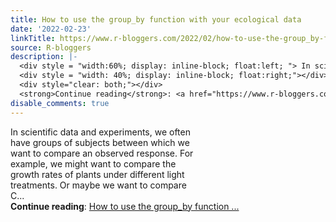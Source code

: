 ```yaml
---
title: How to use the group_by function with your ecological data
date: '2022-02-23'
linkTitle: https://www.r-bloggers.com/2022/02/how-to-use-the-group_by-function-with-your-ecological-data/
source: R-bloggers
description: |-
  <div style = "width:60%; display: inline-block; float:left; "> In scientific data and experiments, we often have groups of subjects between which we want to compare an observed response. For example, we might want to compare the growth rates of plants under different light treatments. Or maybe we want to compare C...</div>
  <div style = "width: 40%; display: inline-block; float:right;"></div>
  <div style="clear: both;"></div>
  <strong>Continue reading</strong>: <a href="https://www.r-bloggers.com/2022/02/how-to-use-the-group_by-function-with-your-ecological-data/">How to use the group_by function ...
disable_comments: true
---
```

<div style = "width:60%; display: inline-block; float:left; "> In scientific data and experiments, we often have groups of subjects between which we want to compare an observed response. For example, we might want to compare the growth rates of plants under different light treatments. Or maybe we want to compare C...</div>
<div style = "width: 40%; display: inline-block; float:right;"></div>
<div style="clear: both;"></div>
<strong>Continue reading</strong>: <a href="https://www.r-bloggers.com/2022/02/how-to-use-the-group_by-function-with-your-ecological-data/">How to use the group_by function ...